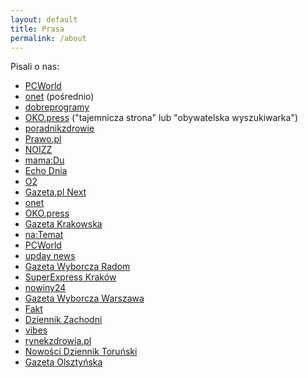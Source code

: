 ```yaml
---
layout: default
title: Prasa
permalink: /about
---
```


Pisali o nas:
* [PCWorld](https://www.pcworld.pl/news/Covid-sprawdz-terminy-i-rodzaje-szczepionek-wybierz-producenta,427045.html)
* [onet](https://www.onet.pl/styl-zycia/onetkobieta/turystyka-szczepionkowa-40-latkowie-zmieniaja-terminy-i-miejsce-szczepienia/pznbl0l,2b83378a) (pośrednio)
* [dobreprogramy](https://www.dobreprogramy.pl/nie-dziala-pacjent-gov-sprawdzamy-alternatywe,6633939409406560a)
* [OKO.press](https://oko.press/rejestracja-na-szczepienie-covid-wyscig-30-latkow/)  ("tajemnicza strona" lub "obywatelska wyszukiwarka")
* [poradnikzdrowie](https://www.poradnikzdrowie.pl/aktualnosci/zmiana-terminu-szczepienia-na-covid-19-jak-to-zrobic-mapa-wolnych-terminow-aa-NX2o-Zhkm-Yq3d.html)
* [Prawo.pl](https://www.prawo.pl/zdrowie/szczepienie-na-covid-19-jak-sie-zarejestrowac,506913.html)
* [NOIZZ](https://noizz.pl/zdrowie/powstala-wyszukiwarka-wolnych-terminow-na-szczepienia-w-polsce/ren6rfs)
* [mama:Du](https://mamadu.pl/152673,jak-szybko-zapisac-sie-na-szczepienie-przeciwko-covid-19-wolne-terminy)
* [Echo Dnia](https://echodnia.eu/swietokrzyskie/dostepne-terminy-szczepien-przeciwko-covid19-w-swietokrzyskiem-mozna-wybrac-rodzaj-szczepionki/ar/c14-15577195)
* [O2](https://www.o2.pl/informacje/wyszukiwarka-wolnych-terminow-na-szczepienia-przeciw-covid-19-w-polsce-do-wyboru-szczepionki-astrazeneca-johnson-johnson-moderna-i-pfizer-6635714778749632a)
* [Gazeta.pl Next](https://next.gazeta.pl/next/7,151003,27046639,stworzyl-wyszukiwarke-szczepien-moj-dostep-zostal-zablokowany.html)
* [onet](https://wiadomosci.onet.pl/kraj/wyszukiwarka-wolnych-terminow-szczepienia-przeciw-covid-19-chwilowo-nie-dziala/exh9en0)
* [OKO.press](https://oko.press/zaszczep-sie-w-majowke)
* [Gazeta Krakowska](https://gazetakrakowska.pl/czy-mozna-sobie-wybrac-szczepionke-przeciw-koronawirusowi-okazuje-sie-ze-to-mozliwe/ar/c1-15595329)
* [na:Temat](https://natemat.pl/351917,wyszukiwarka-wolnych-terminow-na-szczepienia-przeciw-covid-19)
* [PCWorld](https://www.pcworld.pl/news/Masz-18-29-lat-i-dostales-e-skierowanie-Zaszczep-sie-dzis,427190.html)
* [upday news](https://news.upday.com/pl/rozmawiamy-z-tworca-mapki-z-terminami-wolnych-szczepien-w-polsce/)
* [Gazeta Wyborcza Radom](https://radom.wyborcza.pl/radom/7,48201,27056534,koronawirus-punkt-szczepien-przeciwko-covid-19-na-idalinie.html)
* [SuperExpress Kraków](https://www.se.pl/krakow/koronawirus-jak-znalezc-wolny-termin-na-szczepienie-przeciwko-covid-19-w-malopolsce-zabieg-szybciej-o-nawet-miesiac-aa-YWun-uhj1-kn1C.html)
* [nowiny24](https://nowiny24.pl/wiemy-dlaczego-szczepionki-pfizer-nie-dotarly-we-czwartek-do-rzeszowskiego-medyka/ar/c1-15600145)
* [Gazeta Wyborcza Warszawa](https://warszawa.wyborcza.pl/warszawa/7,54420,27064343,chcesz-zmienic-termin-szczepienia-na-wczesniejszy-podpowiadamy.html)
* [Fakt](https://www.fakt.pl/pieniadze/koronawirus-jak-wybrac-szczepionke-na-covid-19-jak-przyspieszyc-szczepienie/ebcgm8j)
* [Dziennik Zachodni](https://dziennikzachodni.pl/szczepienia-w-woj-slaskim-tu-sa-wolne-terminy-na-szczepienia-przeciwko-covid19/ar/c14-15603293)
* [vibes](https://vibez.pl/wydarzenia/nie-wiesz-gdzie-i-jak-sie-szczepic-tutaj-znajdziesz-wszystkie-informacje-6636445091302208a)
* [rynekzdrowia.pl](https://www.rynekzdrowia.pl/Serwis-Szczepienia/Sposob-na-szybki-termin-szczepienia-przeciw-Covid-19-mapka-od-Krasnala-Halabaly-To-dziala,221542,1018.html)
* [Nowości Dziennik Toruński](https://nowosci.com.pl/covid19-gdzie-sa-wolne-miejsca-na-szczepienie-sprawdz-moderna-pfizer-johnson-johnson-astrazeneca/ar/c14-15605159)
* [Gazeta Olsztyńska](https://gazetaolsztynska.pl/725726,Wolne-terminy-na-szczepienie-na-Warmii-i-Mazurach-Sprawdz-mape.html)
